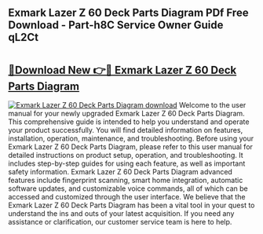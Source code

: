 ## Exmark Lazer Z 60 Deck Parts Diagram PDf Free Download - Part-h8C Service Owner Guide qL2Ct

# <h2><a href="http://dfhoc9l.blite.top/?on=Exmark+Lazer+Z+60+Deck+Parts+Diagram">🔗Download New 👉🔴 Exmark Lazer Z 60 Deck Parts Diagram</a></h2>

[![Exmark Lazer Z 60 Deck Parts Diagram download](https://i.imgur.com/lujVjoI.png)](http://dfhoc9l.blite.top/?on=Exmark+Lazer+Z+60+Deck+Parts+Diagram)
Welcome to the user manual for your newly upgraded Exmark Lazer Z 60 Deck Parts Diagram. This comprehensive guide is intended to help you understand and operate your product successfully. You will find detailed information on features, installation, operation, maintenance, and troubleshooting. Before using your Exmark Lazer Z 60 Deck Parts Diagram, please refer to this user manual for detailed instructions on product setup, operation, and troubleshooting. It includes step-by-step guides for using each feature, as well as important safety information. Exmark Lazer Z 60 Deck Parts Diagram advanced features include fingerprint scanning, smart home integration, automatic software updates, and customizable voice commands, all of which can be accessed and customized through the user interface. We believe that the Exmark Lazer Z 60 Deck Parts Diagram has been a vital tool in your quest to understand the ins and outs of your latest acquisition. If you need any assistance or clarification, our customer service team is here to help.
